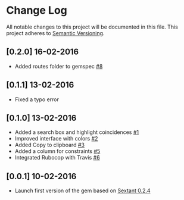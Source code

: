 # Change Log
All notable changes to this project will be documented in this file.
This project adheres to [Semantic Versioning](http://semver.org/).

## [0.2.0] 16-02-2016

* Added routes folder to gemspec [#8](https://github.com/Angelmmiguel/pretty_routes/issues/8)

## [0.1.1] 13-02-2016

* Fixed a typo error

## [0.1.0] 13-02-2016

* Added a search box and highlight coincidences [#1](https://github.com/Angelmmiguel/pretty_routes/issues/1)
* Improved interface with colors [#2](https://github.com/Angelmmiguel/pretty_routes/issues/2)
* Added Copy to clipboard [#3](https://github.com/Angelmmiguel/pretty_routes/issues/3)
* Added a column for constraints [#5](https://github.com/Angelmmiguel/pretty_routes/issues/5)
* Integrated Rubocop with Travis [#6](https://github.com/Angelmmiguel/pretty_routes/issues/6)

## [0.0.1] 10-02-2016

* Launch first version of the gem based on [Sextant 0.2.4](https://github.com/schneems/sextant/tree/master)

